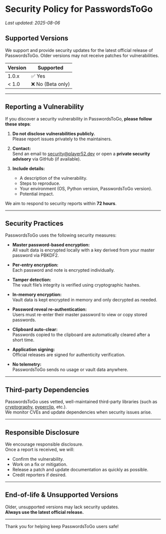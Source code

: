 # Security Policy for PasswordsToGo

_Last updated: 2025-08-06_

## Supported Versions

We support and provide security updates for the latest official release of PasswordsToGo. Older versions may not receive patches for vulnerabilities.

| Version | Supported          |
|---------|--------------------|
| 1.0.x   | ✅ Yes             |
| < 1.0   | ❌ No (Beta only)  |

---

## Reporting a Vulnerability

If you discover a security vulnerability in PasswordsToGo, **please follow these steps**:

1. **Do not disclose vulnerabilities publicly.**  
   Please report issues privately to the maintainers.

2. **Contact:**  
   Send an email to [security@player52.dev](mailto:security@player52.dev) or open a **private security advisory** via GitHub (if available).

3. **Include details:**  
   - A description of the vulnerability.
   - Steps to reproduce.
   - Your environment (OS, Python version, PasswordsToGo version).
   - Potential impact.

We aim to respond to security reports within **72 hours**.

---

## Security Practices

PasswordsToGo uses the following security measures:

- **Master password-based encryption:**  
  All vault data is encrypted locally with a key derived from your master password via PBKDF2.

- **Per-entry encryption:**  
  Each password and note is encrypted individually.

- **Tamper detection:**  
  The vault file’s integrity is verified using cryptographic hashes.

- **In-memory encryption:**  
  Vault data is kept encrypted in memory and only decrypted as needed.

- **Password reveal re-authentication:**  
  Users must re-enter their master password to view or copy stored passwords.

- **Clipboard auto-clear:**  
  Passwords copied to the clipboard are automatically cleared after a short time.

- **Application signing:**  
  Official releases are signed for authenticity verification.

- **No telemetry:**  
  PasswordsToGo sends no usage or vault data anywhere.

---

## Third-party Dependencies

PasswordsToGo uses vetted, well-maintained third-party libraries (such as [cryptography](https://cryptography.io/), [pyperclip](https://github.com/asweigart/pyperclip), etc.).  
We monitor CVEs and update dependencies when security issues arise.

---

## Responsible Disclosure

We encourage responsible disclosure.  
Once a report is received, we will:

- Confirm the vulnerability.
- Work on a fix or mitigation.
- Release a patch and update documentation as quickly as possible.
- Credit reporters if desired.

---

## End-of-life & Unsupported Versions

Older, unsupported versions may lack security updates.  
**Always use the latest official release.**

---

Thank you for helping keep PasswordsToGo users safe!
